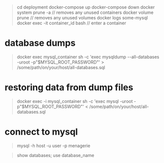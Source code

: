 
> cd deployment
> docker-compose up
> docker-compose down
> docker system prune -a // removes any unused containers 
> docker volume prune // removes any unused volumes 
> docker logs some-mysql
> docker exec -it container_id bash // enter a container

# database dumps
> docker exec mysql_container sh -c 'exec mysqldump --all-databases -uroot -p"$MYSQL_ROOT_PASSWORD"' > /some/path/on/your/host/all-databases.sql

# restoring data from dump files
> docker exec -i mysql_container sh -c 'exec mysql -uroot -p"$MYSQL_ROOT_PASSWORD"' < /some/path/on/your/host/all-databases.sql

# connect to mysql
> mysql -h host -u user -p menagerie

> show databases;
> use database_name

